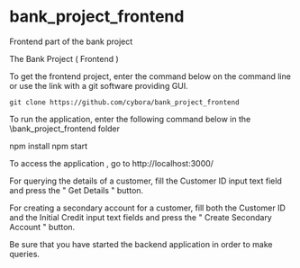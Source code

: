 # bank_project_frontend
Frontend part of the bank project

The Bank Project ( Frontend )

To get the frontend project, enter the command below on the command line or use the link with a git software providing GUI.

	git clone https://github.com/cybora/bank_project_frontend 
  
To run the application, enter the following command below in the \bank_project_frontend folder

  npm install
  npm start
  
To access the application , go to http://localhost:3000/

For querying the details of a customer, fill the Customer ID input text field and press the " Get Details " button.

For creating a secondary account for a customer, fill both the Customer ID and the Initial Credit input text fields and press the " Create Secondary Account " button.

Be sure that you have started the backend application in order to make queries.

